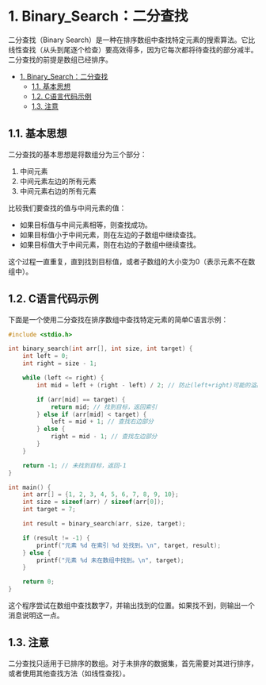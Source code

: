 # 1. Binary_Search：二分查找

二分查找（Binary Search）是一种在排序数组中查找特定元素的搜索算法。它比线性查找（从头到尾逐个检查）要高效得多，因为它每次都将待查找的部分减半。二分查找的前提是数组已经排序。

- [1. Binary\_Search：二分查找](#1-binary_search二分查找)
  - [1.1. 基本思想](#11-基本思想)
  - [1.2. C语言代码示例](#12-c语言代码示例)
  - [1.3. 注意](#13-注意)


## 1.1. 基本思想

二分查找的基本思想是将数组分为三个部分：

1. 中间元素
2. 中间元素左边的所有元素
3. 中间元素右边的所有元素

比较我们要查找的值与中间元素的值：

- 如果目标值与中间元素相等，则查找成功。
- 如果目标值小于中间元素，则在左边的子数组中继续查找。
- 如果目标值大于中间元素，则在右边的子数组中继续查找。

这个过程一直重复，直到找到目标值，或者子数组的大小变为0（表示元素不在数组中）。

## 1.2. C语言代码示例

下面是一个使用二分查找在排序数组中查找特定元素的简单C语言示例：

```c
#include <stdio.h>

int binary_search(int arr[], int size, int target) {
    int left = 0;
    int right = size - 1;

    while (left <= right) {
        int mid = left + (right - left) / 2; // 防止(left+right)可能的溢出

        if (arr[mid] == target) {
            return mid; // 找到目标，返回索引
        } else if (arr[mid] < target) {
            left = mid + 1; // 查找右边部分
        } else {
            right = mid - 1; // 查找左边部分
        }
    }

    return -1; // 未找到目标，返回-1
}

int main() {
    int arr[] = {1, 2, 3, 4, 5, 6, 7, 8, 9, 10};
    int size = sizeof(arr) / sizeof(arr[0]);
    int target = 7;

    int result = binary_search(arr, size, target);

    if (result != -1) {
        printf("元素 %d 在索引 %d 处找到。\n", target, result);
    } else {
        printf("元素 %d 未在数组中找到。\n", target);
    }

    return 0;
}
```

这个程序尝试在数组中查找数字7，并输出找到的位置。如果找不到，则输出一个消息说明这一点。

## 1.3. 注意

二分查找只适用于已排序的数组。对于未排序的数据集，首先需要对其进行排序，或者使用其他查找方法（如线性查找）。
